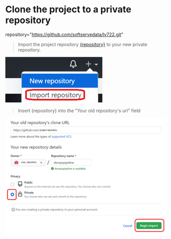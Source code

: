 # Clone the project to a private repository
repository="https://github.com/softservedata/lv722.git"

>Import the project repository 
[{repository}]({repository})
to your new private repository.

![Picture 31](../assets/step3pic1import.png)

>Insert {repository} into the "Your old repository's url" field

![Picture 32](../assets/step3pic2duplicateRepository.png)

<br/>

[repositor]: https://github.com/softservedata/lv722.git
